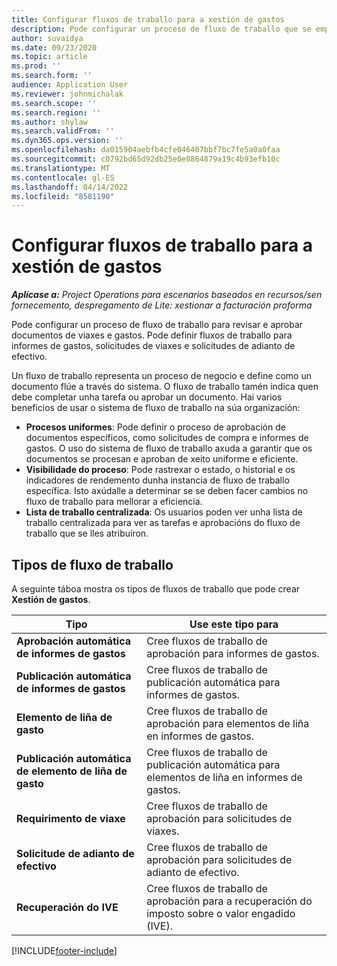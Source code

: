 ```yaml
---
title: Configurar fluxos de traballo para a xestión de gastos
description: Pode configurar un proceso de fluxo de traballo que se empregue para revisar e aprobar documentos de viaxes e gastos.
author: suvaidya
ms.date: 09/23/2020
ms.topic: article
ms.prod: ''
ms.search.form: ''
audience: Application User
ms.reviewer: johnmichalak
ms.search.scope: ''
ms.search.region: ''
ms.author: shylaw
ms.search.validFrom: ''
ms.dyn365.ops.version: ''
ms.openlocfilehash: da015904aebfb4cfe046407bbf7bc7fe5a0a0faa
ms.sourcegitcommit: c0792bd65d92db25e0e8864879a19c4b93efb10c
ms.translationtype: MT
ms.contentlocale: gl-ES
ms.lasthandoff: 04/14/2022
ms.locfileid: "8581190"
---
```

# <a name="set-up-workflows-for-expense-management"></a>Configurar fluxos de traballo para a xestión de gastos

_**Aplícase a:** Project Operations para escenarios baseados en recursos/sen fornecemento, despregamento de Lite: xestionar a facturación proforma_

Pode configurar un proceso de fluxo de traballo para revisar e aprobar documentos de viaxes e gastos. Pode definir fluxos de traballo para informes de gastos, solicitudes de viaxes e solicitudes de adianto de efectivo.

Un fluxo de traballo representa un proceso de negocio e define como un documento flúe a través do sistema. O fluxo de traballo tamén indica quen debe completar unha tarefa ou aprobar un documento. Hai varios beneficios de usar o sistema de fluxo de traballo na súa organización:

- **Procesos uniformes**: Pode definir o proceso de aprobación de documentos específicos, como solicitudes de compra e informes de gastos. O uso do sistema de fluxo de traballo axuda a garantir que os documentos se procesan e aproban de xeito uniforme e eficiente.
- **Visibilidade do proceso**: Pode rastrexar o estado, o historial e os indicadores de rendemento dunha instancia de fluxo de traballo específica. Isto axúdalle a determinar se se deben facer cambios no fluxo de traballo para mellorar a eficiencia.
- **Lista de traballo centralizada**: Os usuarios poden ver unha lista de traballo centralizada para ver as tarefas e aprobacións do fluxo de traballo que se lles atribuíron. 

## <a name="workflow-types"></a>Tipos de fluxo de traballo

A seguinte táboa mostra os tipos de fluxos de traballo que pode crear **Xestión de gastos**.


|              <strong>Tipo</strong>              |                   <strong>Use este tipo para</strong>                   |
|-------------------------------------------------|-----------------------------------------------------------------------|
|   <strong>Aprobación automática de informes de gastos</strong> |            Cree fluxos de traballo de aprobación para informes de gastos.             |
|  <strong>Publicación automática de informes de gastos</strong>   |        Cree fluxos de traballo de publicación automática para informes de gastos.        |
|       <strong>Elemento de liña de gasto</strong>        |     Cree fluxos de traballo de aprobación para elementos de liña en informes de gastos.      |
| <strong>Publicación automática de elemento de liña de gasto</strong> | Cree fluxos de traballo de publicación automática para elementos de liña en informes de gastos. |
|       <strong>Requirimento de viaxe</strong>       |          Cree fluxos de traballo de aprobación para solicitudes de viaxes.           |
|      <strong>Solicitude de adianto de efectivo</strong>      |         Cree fluxos de traballo de aprobación para solicitudes de adianto de efectivo.          |
|        <strong>Recuperación do IVE</strong>        | Cree fluxos de traballo de aprobación para a recuperación do imposto sobre o valor engadido (IVE).  |


[!INCLUDE[footer-include](../includes/footer-banner.md)]